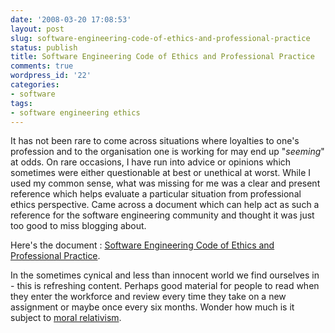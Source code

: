 ```yaml
---
date: '2008-03-20 17:08:53'
layout: post
slug: software-engineering-code-of-ethics-and-professional-practice
status: publish
title: Software Engineering Code of Ethics and Professional Practice
comments: true
wordpress_id: '22'
categories:
- software
tags:
- software engineering ethics
---
```


It has not been rare to come across situations where loyalties to one's profession and to the organisation one is working for may end up "_seeming_" at odds. On rare occasions, I have run into advice or opinions which sometimes were either questionable at best or unethical at worst. While I used my common sense, what was missing for me was a clear and present reference which helps evaluate a particular situation from professional ethics perspective. Came across a document which can help act as such a reference for the software engineering community and thought it was just too good to miss blogging about.

Here's the document : [Software Engineering Code of Ethics and Professional Practice](http://www.acm.org/about/se-code).

In the sometimes cynical and less than innocent world we find ourselves in - this is refreshing content. Perhaps good material for people to read when they enter the workforce and review every time they take on a new assignment or maybe once every six months. Wonder how much is it subject to [moral relativism](http://en.wikipedia.org/wiki/Moral_relativism). 
